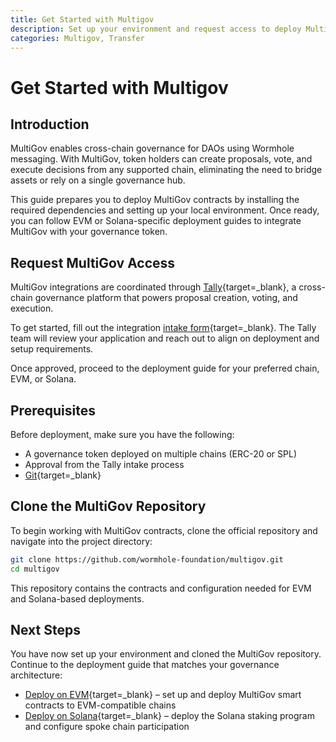 ```yaml
---
title: Get Started with Multigov
description: Set up your environment and request access to deploy MultiGov contracts for cross-chain DAO governance using Wormhole messaging.
categories: Multigov, Transfer
---
```


# Get Started with Multigov

## Introduction

MultiGov enables cross-chain governance for DAOs using Wormhole messaging. With MultiGov, token holders can create proposals, vote, and execute decisions from any supported chain, eliminating the need to bridge assets or rely on a single governance hub.

This guide prepares you to deploy MultiGov contracts by installing the required dependencies and setting up your local environment. Once ready, you can follow EVM or Solana-specific deployment guides to integrate MultiGov with your governance token.

## Request MultiGov Access

MultiGov integrations are coordinated through [Tally](https://www.tally.xyz/explore){target=\_blank}, a cross-chain governance platform that powers proposal creation, voting, and execution.

To get started, fill out the integration [intake form](https://www.tally.xyz/get-started){target=\_blank}. The Tally team will review your application and reach out to align on deployment and setup requirements.

Once approved, proceed to the deployment guide for your preferred chain, EVM, or Solana.

## Prerequisites

Before deployment, make sure you have the following:

 - A governance token deployed on multiple chains (ERC-20 or SPL)
 - Approval from the Tally intake process
 - [Git](https://git-scm.com/downloads){target=\_blank}

## Clone the MultiGov Repository

To begin working with MultiGov contracts, clone the official repository and navigate into the project directory:

```bash
git clone https://github.com/wormhole-foundation/multigov.git
cd multigov
```

This repository contains the contracts and configuration needed for EVM and Solana-based deployments.

## Next Steps

You have now set up your environment and cloned the MultiGov repository. Continue to the deployment guide that matches your governance architecture:

 - [Deploy on EVM](/docs/products/multigov/guides/deploy-to-evm){target=\_blank} – set up and deploy MultiGov smart contracts to EVM-compatible chains
 - [Deploy on Solana](/docs/products/multigov/guides/deploy-to-solana){target=\_blank} – deploy the Solana staking program and configure spoke chain participation
